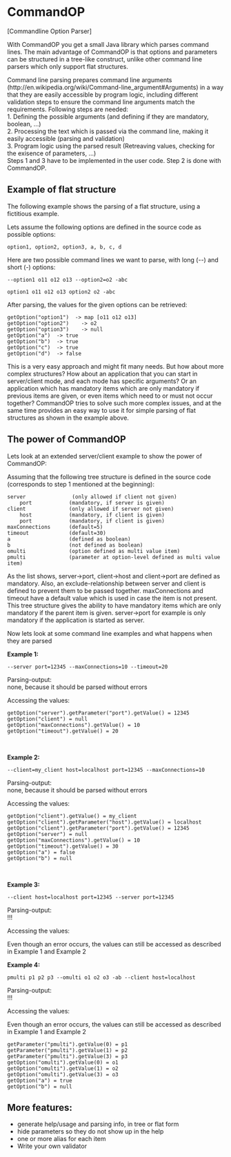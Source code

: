 
CommandOP
==========
[Commandline Option Parser]

<p>
With CommandOP you get a small Java library which parses command lines. The main advantage of CommandOP is that options and parameters 
can be structured in a tree-like construct, unlike other command line parsers which only support flat structures.
</p>

<p>
Command line parsing prepares command line arguments (http://en.wikipedia.org/wiki/Command-line_argument#Arguments) in a way that 
they are easily accessible by program logic, including different validation steps to ensure the command line arguments match 
the requirements. Following steps are needed:<br />
1. Defining the possible arguments (and defining if they are mandatory, boolean, ...)<br />
2. Processing the text which is passed via the command line, making it easily accessible (parsing and validation)<br />
3. Program logic using the parsed result (Retreaving values, checking for the exisence of parameters, ...)<br />
Steps 1 and 3 have to be implemented in the user code. Step 2 is done with CommandOP.
</p>

Example of flat structure
---------------------------
<p>
The following example shows the parsing of a flat structure, using a fictitious example.
</p>
<p>
Lets assume the following options are defined in the source code as possible options:
</p>
<pre><code>option1, option2, option3, a, b, c, d
</code></pre>

<p>
Here are two possible command lines we want to parse, with long (--) and short (-) options:
</p>
<pre><code>--option1 o11 o12 o13 --option2=o2 -abc
</code></pre>
<pre><code>option1 o11 o12 o13 option2 o2 -abc
</code></pre>

<p>
After parsing, the values for the given options can be retrieved:
</p>
<pre><code>getOption("option1")  -> map [o11 o12 o13]
getOption("option2")	-> o2
getOption("option3")	-> null
getOption("a")	-> true
getOption("b")	-> true
getOption("c")	-> true
getOption("d")	-> false
</code></pre>

<p>
This is a very easy approach and might fit many needs. But how about more complex structures? How about an application that you can start in server/client mode, and each mode has specific arguments? Or an application which has mandatory items which are only mandatory if previous items are given, or even items which need to or must not occur together? CommandOP tries to solve such more complex issues, and at the same time provides an easy way to use it for simple parsing of flat structures as shown in the example above.
</p>

The power of CommandOP
-----------------------
<p>
Lets look at an extended server/client example to show the power of CommandOP:
</p>

<p>
Assuming that the following tree structure is defined in the source code (corresponds to step 1 mentioned at the beginning):
</p>
<pre><code>server				(only allowed if client not given)
	port			(mandatory, if server is given)
client				(only allowed if server not given)
	host			(mandatory, if client is given)
	port			(mandatory, if client is given)
maxConnections		(default=5)
timeout				(default=30)
a					(defined as boolean)
b					(not defined as boolean)
omulti				(option defined as multi value item)
pmulti				(parameter at option-level defined as multi value item)
</code></pre>

<p>
As the list shows, server->port, client->host and client->port are defined as mandatory. Also, an exclude-relationship between server and client is defined to prevent them to be passed together. maxConnections and timeout have a default value which is used in case the item is not present. This tree structure gives the ability to have mandatory items which are only mandatory if the parent item is given. server->port for example is only mandatory if the application is started as server.
</p>

<p>
Now lets look at some command line examples and what happens when they are parsed
</p>

<p>
<b>Example 1:</b><br />
</p>
<pre><code>--server port=12345 --maxConnections=10 --timeout=20
</code></pre>
<p>
Parsing-output:<br />
none, because it should be parsed without errors
</p>
Accessing the values:<br />
<pre><code>getOption("server").getParameter("port").getValue() = 12345
getOption("client") = null
getOption("maxConnections").getValue() = 10
getOption("timeout").getValue() = 20
</code></pre>

<br />
<p>
<b>Example 2:</b><br />
</p>
<pre><code>--client=my_client host=localhost port=12345 --maxConnections=10
</code></pre>
<p>
Parsing-output:<br />
none, because it should be parsed without errors
</p>
<p>
Accessing the values:
</p>
<pre><code>getOption("client").getValue() = my_client
getOption("client").getParameter("host").getValue() = localhost
getOption("client").getParameter("port").getValue() = 12345
getOption("server") = null
getOption("maxConnections").getValue() = 10
getOption("timeout").getValue() = 30
getOption("a") = false
getOption("b") = null
</code></pre>

<br />
<p>
<b>Example 3:</b>
</p>
<pre><code>--client host=localhost port=12345 --server port=12345
</code></pre>
<p>
Parsing-output:<br />
!!!
</p>
<p>
Accessing the values:
</p>
Even though an error occurs, the values can still be accessed as described in Example 1 and Example 2


<br />
<p>
<b>Example 4:</b>
</p>
<pre><code>pmulti p1 p2 p3 --omulti o1 o2 o3 -ab --client host=localhost
</code></pre>
<p>
Parsing-output:<br />
!!!
</p>
<p>
Accessing the values:
</p>
Even though an error occurs, the values can still be accessed as described in Example 1 and Example 2

<pre><code>getParameter("pmulti").getValue(0) = p1
getParameter("pmulti").getValue(1) = p2
getParameter("pmulti").getValue(3) = p3
getOption("omulti").getValue(0) = o1
getOption("omulti").getValue(1) = o2
getOption("omulti").getValue(3) = o3
getOption("a") = true
getOption("b") = null
</code></pre>



More features:
---------------
<p>
<ul>
<li>generate help/usage and parsing info, in tree or flat form</li>
<li>hide parameters so they do not show up in the help</li>
<li>one or more alias for each item</li>
<li>Write your own validator</li>
</ul>
</p>

